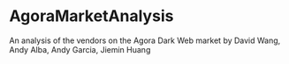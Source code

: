 # AgoraMarketAnalysis
An analysis of the vendors on the Agora Dark Web market by 
David Wang, Andy Alba, Andy Garcia, Jiemin Huang
